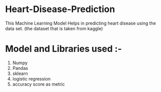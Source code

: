 # Heart-Disease-Prediction
This Machine Learning Model Helps in predicting heart disease using the data set.
(the dataset that is taken from kaggle)
# Model and Libraries used :-
1. Numpy
2. Pandas
3. sklearn
4. logistic regression
5. accuracy score as metric

